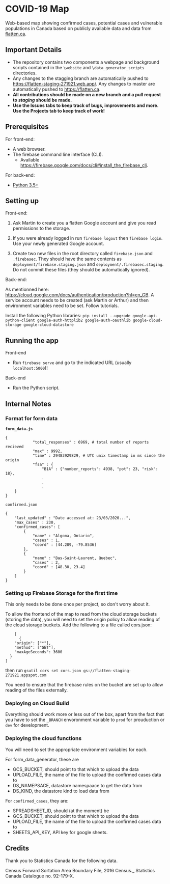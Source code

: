 # COVID-19 Map

Web-based map showing confirmed cases, potential cases and vulnerable populations in Canada based on publicly available data and data from [flatten.ca](flatten.ca).

## Important Details

- The repository contains two components a webpage and background scripts contained in the `\website` and `\data_generator_scripts` directories.
- Any changes to the stagging branch are automatically pushed to https://flatten-staging-271921.web.app/. Any changes to master are automatically pushed to https://flatten.ca.
- **All contributions should be made on a new branch and a pull request to *staging* should be made.**
- **Use  the Issues tabs to keep track of bugs, improvements and more. Use the Projects tab to keep track of work!**

## Prerequisites

For front-end:
- A web browser.
- The firebase command line interface (CLI).
  - Available https://firebase.google.com/docs/cli#install_the_firebase_cli.

For back-end:
- [Python 3.5+](https://www.python.org/)

## Setting up

Front-end:

1. Ask Martin to create you a flatten Google account and give you read permissions to the storage.

2. If you were already logged in run `firebase logout` then `firebase login`. Use your newly generated Google account.

3. Create two new files in the root directory called `firebase.json` and `.firebasec`. They should have the same contents as `deployment/firebase.staging.json` and `deployment/.firebasec.staging`. Do not commit these files (they should be automatically ignored).

Back-end:

As mentionned here: https://cloud.google.com/docs/authentication/production?hl=en_GB. A service account needs to be created (ask Martin or Arthur) and then environment variables need to be set. Follow tutorials.

Install the following Python libraries: `pip install --upgrade google-api-python-client google-auth-httplib2 google-auth-oauthlib google-cloud-storage google-cloud-datastore`

## Running the app

Front-end

- Run `firebase serve` and go to the indicated URL (usually `localhost:5000`)!

Back-end

- Run the Python script.

## Internal Notes

### Format for form data

**`form_data.js`**

```
{
            "total_responses" : 6969, # total number of reports recieved
            "max" : 9992,
            "time" : 29483929829, # UTC unix timestamp in ms since the origin
            "fsa" : {
                "B1A" : {"number_reports": 4938, "pot": 23, "risk": 18},
                .
                .
                .
    }
} 
```
`confirmed.json`

```
{
    "last_updated" : "Date accessed at: 23/03/2020...",
    "max_cases" : 230,
    "confirmed_cases": [
        {
            "name" : "Algoma, Ontario",
            "cases" : 1,
            "coord" : [44.289, -79.8536]
        },
        {
            "name" : "Bas-Saint-Laurent, Quebec",
            "cases" : 2,
            "coord" : [48.30, 23.4]
        }
    ]
}
```


### Setting up Firebase Storage for the first time

This only needs to be done once per project, so don't worry about it.

To allow the frontend of the map to read from the cloud storage buckets (storing the data), you will need to set the origin policy to allow reading of the cloud storage buckets. Add the following to a file called cors.json:
```
    [
      {
    "origin": ["*"],
    "method": ["GET"],
    "maxAgeSeconds": 3600
  }
]
```
then run 
```gsutil cors set cors.json gs://flatten-staging-271921.appspot.com```

You need to ensure that the firebase rules on the bucket are set up to allow reading of the files externally.


### Deploying on Cloud Build

Everything should work more or less out of the box, apart from the fact that you have to set the `_BRANCH` envoronment variable to `prod` for prouduction or `dev` for development.


### Deploying the cloud functions

You will need to set the appropriate environment variables for each.

For form_data_generator, these are
* GCS_BUCKET, should point to that which to upload the data
* UPLOAD_FILE, the name of the file to upload the confirmed cases data to
* DS_NAMEPSACE, datastore namespaace to get the data from
* DS_KIND, the datastore kind to load data from

For `confirmed_cases`, they are:
* SPREADSHEET_ID, should (at the moment) be 
* GCS_BUCKET, should point to that which to upload the data
* UPLOAD_FILE, the name of the file to upload the confirmed cases data to
* SHEETS_API_KEY, API key for google sheets.

## Credits

Thank you to Statistics Canada for the following data.

Census Forward Sortation Area Boundary File, 2016 Census._ Statistics Canada Catalogue no. 92-179-X.
